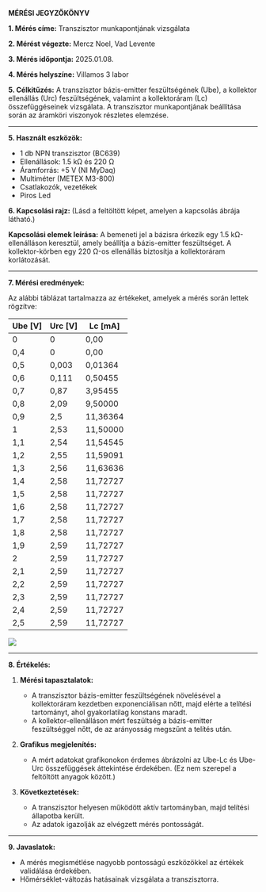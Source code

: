 **MÉRÉSI JEGYZŐKÖNYV**

**1. Mérés címe:**
Transzisztor munkapontjának vizsgálata

**2. Mérést végezte:**
Mercz Noel, Vad Levente

**3. Mérés időpontja:**
2025.01.08.

**4. Mérés helyszíne:**
Villamos 3 labor

**5. Célkitűzés:**
A transzisztor bázis-emitter feszültségének (Ube), a kollektor ellenállás (Urc) feszültségének, valamint a kollektoráram (Lc) összefüggéseinek vizsgálata. A transzisztor munkapontjának beállítása során az áramköri viszonyok részletes elemzése.

---

**5. Használt eszközök:**
- 1 db NPN transzisztor (BC639)
- Ellenállások: 1.5 kΩ és 220 Ω
- Áramforrás: +5 V (NI MyDaq)
- Multiméter (METEX M3-800)
- Csatlakozók, vezetékek
- Piros Led

**6. Kapcsolási rajz:**
(Lásd a feltöltött képet, amelyen a kapcsolás ábrája látható.)

**Kapcsolási elemek leírása:**
A bemeneti jel a bázisra érkezik egy 1.5 kΩ-ellenálláson keresztül, amely beállítja a bázis-emitter feszültséget. A kollektor-körben egy 220 Ω-os ellenállás biztosítja a kollektoráram korlátozását.

---

**7. Mérési eredmények:**

Az alábbi táblázat tartalmazza az értékeket, amelyek a mérés során lettek rögzítve:

| Ube [V] | Urc [V] | Lc [mA]      |
|---------|---------|--------------|
| 0       | 0       | 0,00         |
| 0,4     | 0       | 0,00         |
| 0,5     | 0,003   | 0,01364      |
| 0,6     | 0,111   | 0,50455      |
| 0,7     | 0,87    | 3,95455      |
| 0,8     | 2,09    | 9,50000      |
| 0,9     | 2,5     | 11,36364     |
| 1       | 2,53    | 11,50000     |
| 1,1     | 2,54    | 11,54545     |
| 1,2     | 2,55    | 11,59091     |
| 1,3     | 2,56    | 11,63636     |
| 1,4     | 2,58    | 11,72727     |
| 1,5     | 2,58    | 11,72727     |
| 1,6     | 2,58    | 11,72727     |
| 1,7     | 2,58    | 11,72727     |
| 1,8     | 2,58    | 11,72727     |
| 1,9     | 2,59    | 11,72727     |
| 2       | 2,59    | 11,72727     |
| 2,1     | 2,59    | 11,72727     |
| 2,2     | 2,59    | 11,72727     |
| 2,3     | 2,59    | 11,72727     |
| 2,4     | 2,59    | 11,72727     |
| 2,5     | 2,59    | 11,72727     |

<img src="https://noel-mercz.github.io/Meresijegyzokonyvek/tranzisztor_meres/img/graf.PNG" />

---

**8. Értékelés:**

1. **Mérési tapasztalatok:**
   - A transzisztor bázis-emitter feszültségének növelésével a kollektoráram kezdetben exponenciálisan nőtt, majd elérte a telítési tartományt, ahol gyakorlatilag konstans maradt.
   - A kollektor-ellenálláson mért feszültség a bázis-emitter feszültséggel nőtt, de az arányosság megszűnt a telítés után.

2. **Grafikus megjelenítés:**
   - A mért adatokat grafikonokon érdemes ábrázolni az Ube-Lc és Ube-Urc összefüggések áttekintése érdekében. (Ez nem szerepel a feltöltött anyagok között.)

3. **Következtetések:**
   - A transzisztor helyesen működött aktív tartományban, majd telítési állapotba került.
   - Az adatok igazolják az elvégzett mérés pontosságát.

---

**9. Javaslatok:**
- A mérés megismétlése nagyobb pontosságú eszközökkel az értékek validálása érdekében.
- Hőmérséklet-változás hatásainak vizsgálata a transzisztorra.